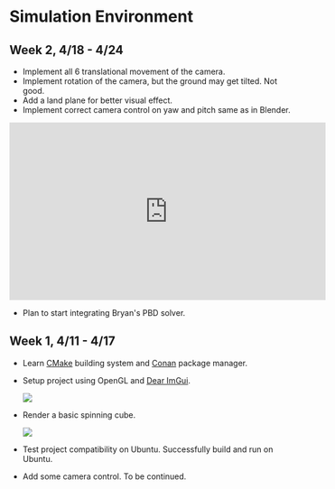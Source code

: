 # Simulation Environment

## Week 2, 4/18 - 4/24

- Implement all 6 translational movement of the camera.
- Implement rotation of the camera, but the ground may get tilted. Not good.
- Add a land plane for better visual effect.
- Implement correct camera control on yaw and pitch same as in Blender.

<iframe width="560" height="315" src="https://www.youtube.com/embed/PwXRYMNXOtc" title="YouTube video player" frameborder="0" allow="accelerometer; autoplay; clipboard-write; encrypted-media; gyroscope; picture-in-picture" allowfullscreen></iframe>

- Plan to start integrating Bryan's PBD solver.

## Week 1, 4/11 - 4/17

- Learn [CMake](https://cmake.org/) building system and [Conan](https://conan.io/) package manager.

- Setup project using OpenGL and [Dear ImGui](https://github.com/ocornut/imgui).

    ![](https://cdn.jsdelivr.net/gh/TonyZYT2000/ImageHost@master/DearImGui.png)

- Render a basic spinning cube.

    ![](https://cdn.jsdelivr.net/gh/TonyZYT2000/ImageHost@master/SpinningCube.png)

- Test project compatibility on Ubuntu. Successfully build and run on Ubuntu.
- Add some camera control. To be continued.